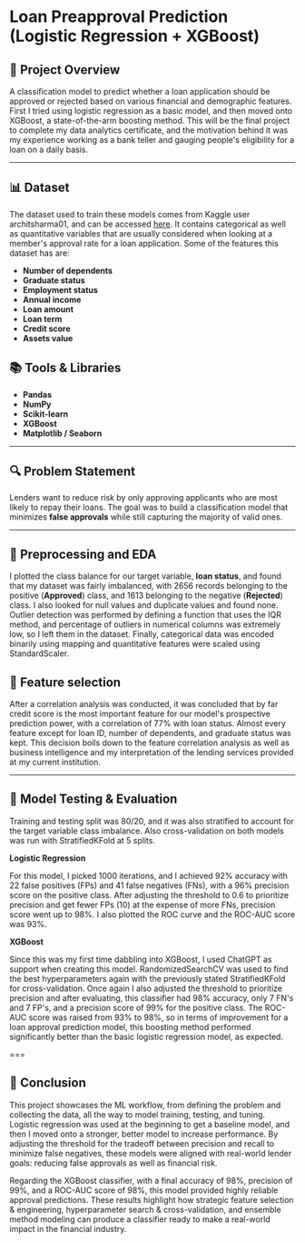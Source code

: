 # Loan Preapproval Prediction (Logistic Regression + XGBoost)

## 🔎 Project Overview

A classification model to predict whether a loan application should be approved or rejected based on various financial and demographic features. First I tried using logistic regression as a basic model, and then moved onto XGBoost, a state-of-the-arm boosting method. This will be the final project to complete my data analytics certificate, and the motivation behind it was my experience working as a bank teller and gauging people's eligibility for a loan on a daily basis.

---

## 📊 Dataset

The dataset used to train these models comes from Kaggle user architsharma01, and can be accessed [here](https://www.kaggle.com/datasets/architsharma01/loan-approval-prediction-dataset). It contains categorical as well as quantitative variables that are usually considered when looking at a member's approval rate for a loan application. Some of the features this dataset has are:

- **Number of dependents**
- **Graduate status**
- **Employment status**
- **Annual income**
- **Loan amount**
- **Loan term**
- **Credit score**
- **Assets value**

## 📚 Tools & Libraries

- **Pandas**
- **NumPy**
- **Scikit-learn**
- **XGBoost**
- **Matplotlib / Seaborn**

---

## 🔍 Problem Statement

Lenders want to reduce risk by only approving applicants who are most likely to repay their loans. The goal was to build a classification model that minimizes **false approvals** while still capturing the majority of valid ones.

---

## 🧠 Preprocessing and EDA

I plotted the class balance for our target variable, **loan status**, and found that my dataset was fairly imbalanced, with 2656 records belonging to the positive (**Approved**) class, and 1613 belonging to the negative (**Rejected**) class. I also looked for null values and duplicate values and found none. Outlier detection was performed by defining a function that uses the IQR method, and percentage of outliers in numerical columns was extremely low, so I left them in the dataset. Finally, categorical data was encoded binarily using mapping and quantitative features were scaled using StandardScaler.

## 📌 Feature selection

After a correlation analysis was conducted, it was concluded that by far credit score is the most important feature for our model's prospective prediction power, with a correlation of 77% with loan status. Almost every feature except for loan ID, number of dependents, and graduate status was kept. This decision boils down to the feature correlation analysis as well as business intelligence and my interpretation of the lending services provided at my current institution.

---

## 🧩 Model Testing & Evaluation

Training and testing split was 80/20, and it was also stratified to account for the target variable class imbalance. Also cross-validation on both models was run with StratifiedKFold at 5 splits.

**Logistic Regression**

For this model, I picked 1000 iterations, and I achieved 92% accuracy with 22 false positives (FPs) and 41 false negatives (FNs), with a 96% precision score on the positive class. After adjusting the threshold to 0.6 to prioritize precision and get fewer FPs (10) at the expense of more FNs, precision score went up to 98%. I also plotted the ROC curve and the ROC-AUC score was 93%.

**XGBoost**

Since this was my first time dabbling into XGBoost, I used ChatGPT as support when creating this model. RandomizedSearchCV was used to find the best hyperparameters again with the previously stated StratifiedKFold for cross-validation. Once again I also adjusted the threshold to prioritize precision and after evaluating, this classifier had 98% accuracy, only 7 FN's and 7 FP's, and a precision score of 99% for the positive class. The ROC-AUC score was raised from 93% to 98%, so in terms of improvement for a loan approval prediction model, this boosting method performed significantly better than the basic logistic regression model, as expected.

===

## 🏁 Conclusion

This project showcases the ML workflow, from defining the problem and collecting the data, all the way to model training, testing, and tuning. Logistic regression was used at the beginning to get a baseline model, and then I moved onto a stronger, better model to increase performance. By adjusting the threshold for the tradeoff between precision and recall to minimize false negatives, these models were aligned with real-world lender goals: reducing false approvals as well as financial risk.

Regarding the XGBoost classifier, with a final accuracy of 98%, precision of 99%, and a ROC-AUC score of 98%, this model provided highly reliable approval predictions. These results highlight how strategic feature selection & engineering, hyperparameter search & cross-validation, and ensemble method modeling can produce a classifier ready to make a real-world impact in the financial industry.

